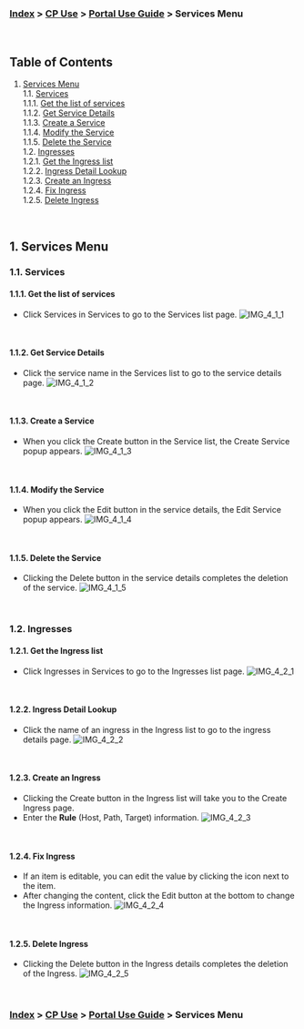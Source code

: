 ### [Index](https://github.com/K-PaaS/cp-guide-eng) > [CP Use](../Readme.md) >  [Portal Use Guide](./cp-portal-use-guide.md) > Services Menu

<br>

## Table of Contents

1. [Services Menu](#1)  
   1.1. [Services](#1-1)  
   1.1.1. [Get the list of services](#1-1-1)  
   1.1.2. [Get Service Details](#1-1-2)  
   1.1.3. [Create a Service](#1-1-3)  
   1.1.4. [Modify the Service](#1-1-4)  
   1.1.5. [Delete the Service](#1-1-5)  
   1.2. [Ingresses](#1-2)  
   1.2.1. [Get the Ingress list](#1-2-1)  
   1.2.2. [Ingress Detail Lookup](#1-2-2)  
   1.2.3. [Create an Ingress](#1-2-3)  
   1.2.4. [Fix Ingress](#1-2-4)  
   1.2.5. [Delete Ingress](#1-2-5)

<br>

## <div id='1'/> 1. Services Menu
### <div id='1-1'/> 1.1. Services
#### <div id='1-1-1'/> 1.1.1. Get the list of services
- Click Services in Services to go to the Services list page.
  ![IMG_4_1_1]

<br>

#### <div id='1-1-2'/> 1.1.2. Get Service Details
- Click the service name in the Services list to go to the service details page.
  ![IMG_4_1_2]

<br>

#### <div id='1-1-3'/> 1.1.3. Create a Service
- When you click the Create button in the Service list, the Create Service popup appears.
  ![IMG_4_1_3]

<br>

#### <div id='1-1-4'/> 1.1.4. Modify the Service
- When you click the Edit button in the service details, the Edit Service popup appears.
  ![IMG_4_1_4]

<br>

#### <div id='1-1-5'/> 1.1.5. Delete the Service
- Clicking the Delete button in the service details completes the deletion of the service.
  ![IMG_4_1_5]

<br>

### <div id='1-2'/> 1.2. Ingresses
#### <div id='1-2-1'/> 1.2.1. Get the Ingress list
- Click Ingresses in Services to go to the Ingresses list page.
  ![IMG_4_2_1]

<br>

#### <div id='1-2-2'/> 1.2.2. Ingress Detail Lookup
- Click the name of an ingress in the Ingress list to go to the ingress details page.
  ![IMG_4_2_2]

<br>

#### <div id='1-2-3'/> 1.2.3. Create an Ingress
- Clicking the Create button in the Ingress list will take you to the Create Ingress page.
- Enter the **Rule** (Host, Path, Target) information.
  ![IMG_4_2_3]

<br>

#### <div id='1-2-4'/> 1.2.4. Fix Ingress
- If an item is editable, you can edit the value by clicking the icon next to the item.
- After changing the content, click the Edit button at the bottom to change the Ingress information.
  ![IMG_4_2_4]

<br>

#### <div id='1-2-5'/> 1.2.5. Delete Ingress
- Clicking the Delete button in the Ingress details completes the deletion of the Ingress.
  ![IMG_4_2_5]

<br>

### [Index](https://github.com/K-PaaS/cp-guide-eng) > [CP Use](../Readme.md) >  [Portal Use Guide](./cp-portal-use-guide.md) > Services Menu

[IMG_4_1_1]:../images/portal/IMG_4_1_1.png
[IMG_4_1_2]:../images/portal/IMG_4_1_2.png
[IMG_4_1_3]:../images/portal/IMG_4_1_3.png
[IMG_4_1_4]:../images/portal/IMG_4_1_4.png
[IMG_4_1_5]:../images/portal/IMG_4_1_5.png
[IMG_4_2_1]:../images/portal/IMG_4_2_1.png
[IMG_4_2_2]:../images/portal/IMG_4_2_2.png
[IMG_4_2_3]:../images/portal/IMG_4_2_3.png
[IMG_4_2_4]:../images/portal/IMG_4_2_4.png
[IMG_4_2_5]:../images/portal/IMG_4_2_5.png
